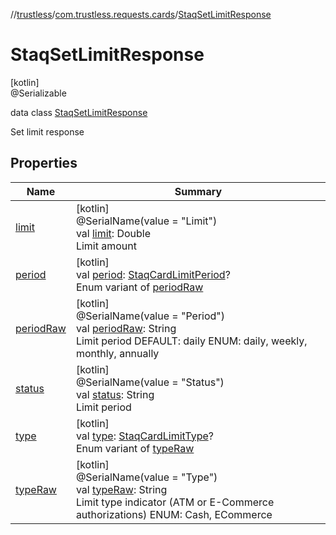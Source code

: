 //[trustless](../../../index.md)/[com.trustless.requests.cards](../index.md)/[StaqSetLimitResponse](index.md)

# StaqSetLimitResponse

[kotlin]\
@Serializable

data class [StaqSetLimitResponse](index.md)

Set limit response

## Properties

| Name | Summary |
|---|---|
| [limit](limit.md) | [kotlin]<br>@SerialName(value = &quot;Limit&quot;)<br>val [limit](limit.md): Double<br>Limit amount |
| [period](period.md) | [kotlin]<br>val [period](period.md): [StaqCardLimitPeriod](../-staq-card-limit-period/index.md)?<br>Enum variant of [periodRaw](period-raw.md) |
| [periodRaw](period-raw.md) | [kotlin]<br>@SerialName(value = &quot;Period&quot;)<br>val [periodRaw](period-raw.md): String<br>Limit period DEFAULT: daily ENUM:  daily, weekly, monthly, annually |
| [status](status.md) | [kotlin]<br>@SerialName(value = &quot;Status&quot;)<br>val [status](status.md): String<br>Limit period |
| [type](type.md) | [kotlin]<br>val [type](type.md): [StaqCardLimitType](../-staq-card-limit-type/index.md)?<br>Enum variant of [typeRaw](type-raw.md) |
| [typeRaw](type-raw.md) | [kotlin]<br>@SerialName(value = &quot;Type&quot;)<br>val [typeRaw](type-raw.md): String<br>Limit type indicator (ATM or E-Commerce authorizations) ENUM:  Cash, ECommerce |
